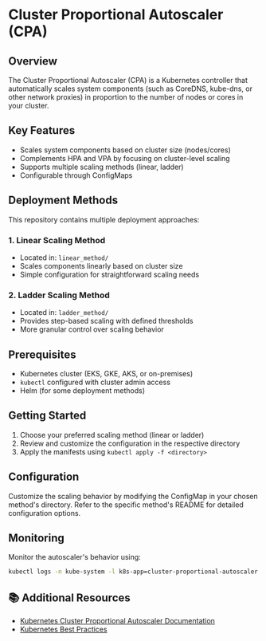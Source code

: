 # Cluster Proportional Autoscaler (CPA)

## Overview
The Cluster Proportional Autoscaler (CPA) is a Kubernetes controller that automatically scales system components (such as CoreDNS, kube-dns, or other network proxies) in proportion to the number of nodes or cores in your cluster.

## Key Features
- Scales system components based on cluster size (nodes/cores)
- Complements HPA and VPA by focusing on cluster-level scaling
- Supports multiple scaling methods (linear, ladder)
- Configurable through ConfigMaps

## Deployment Methods
This repository contains multiple deployment approaches:

### 1. Linear Scaling Method
- Located in: `linear_method/`
- Scales components linearly based on cluster size
- Simple configuration for straightforward scaling needs

### 2. Ladder Scaling Method
- Located in: `ladder_method/`
- Provides step-based scaling with defined thresholds
- More granular control over scaling behavior

## Prerequisites
- Kubernetes cluster (EKS, GKE, AKS, or on-premises)
- `kubectl` configured with cluster admin access
- Helm (for some deployment methods)

## Getting Started
1. Choose your preferred scaling method (linear or ladder)
2. Review and customize the configuration in the respective directory
3. Apply the manifests using `kubectl apply -f <directory>`

## Configuration
Customize the scaling behavior by modifying the ConfigMap in your chosen method's directory. Refer to the specific method's README for detailed configuration options.

## Monitoring
Monitor the autoscaler's behavior using:
```bash
kubectl logs -n kube-system -l k8s-app=cluster-proportional-autoscaler
```
## 📚 Additional Resources
- [Kubernetes Cluster Proportional Autoscaler Documentation](https://github.com/kubernetes-sigs/cluster-proportional-autoscaler)
- [Kubernetes Best Practices](https://kubernetes.io/docs/concepts/configuration/overview/)
